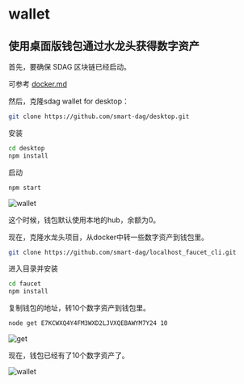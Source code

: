 # wallet 

## 使用桌面版钱包通过水龙头获得数字资产

首先，要确保 SDAG 区块链已经启动。

可参考 [docker.md](docker.md)

然后，克隆sdag wallet for desktop：

```bash
git clone https://github.com/smart-dag/desktop.git
```

安装

```bash
cd desktop
npm install
```

启动

```bash
npm start
```

<img :src="$withBase('/images/wallet/desktop/wallet.png')" alt="wallet">

这个时候，钱包默认使用本地的hub，余额为0。

现在，克隆水龙头项目，从docker中转一些数字资产到钱包里。

```bash
git clone https://github.com/smart-dag/localhost_faucet_cli.git
```

进入目录并安装
```bash
cd faucet
npm install
```

复制钱包的地址，转10个数字资产到钱包里。

```bash
node get E7KCWXQ4Y4FM3WXD2LJVXQEBAWYM7Y24 10
```

<img :src="$withBase('/images/wallet/desktop/get.png')" alt="get">

现在，钱包已经有了10个数字资产了。

<img :src="$withBase('/images/wallet/desktop/wallet2.png')" alt="wallet">
